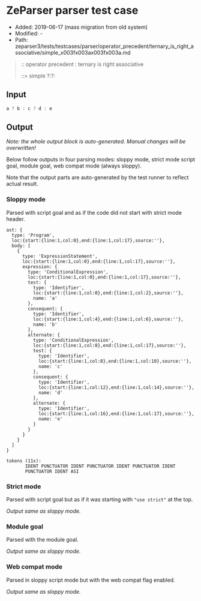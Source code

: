 # ZeParser parser test case

- Added: 2019-06-17 (mass migration from old system)
- Modified: -
- Path: zeparser3/tests/testcases/parser/operator_precedent/ternary_is_right_associative/simple_x003fx003ax003fx003a.md

> :: operator precedent : ternary is right associative
>
> ::> simple ?:?:

## Input

`````js
a ? b : c ? d : e
`````

## Output

_Note: the whole output block is auto-generated. Manual changes will be overwritten!_

Below follow outputs in four parsing modes: sloppy mode, strict mode script goal, module goal, web compat mode (always sloppy).

Note that the output parts are auto-generated by the test runner to reflect actual result.

### Sloppy mode

Parsed with script goal and as if the code did not start with strict mode header.

`````
ast: {
  type: 'Program',
  loc:{start:{line:1,col:0},end:{line:1,col:17},source:''},
  body: [
    {
      type: 'ExpressionStatement',
      loc:{start:{line:1,col:0},end:{line:1,col:17},source:''},
      expression: {
        type: 'ConditionalExpression',
        loc:{start:{line:1,col:0},end:{line:1,col:17},source:''},
        test: {
          type: 'Identifier',
          loc:{start:{line:1,col:0},end:{line:1,col:2},source:''},
          name: 'a'
        },
        consequent: {
          type: 'Identifier',
          loc:{start:{line:1,col:4},end:{line:1,col:6},source:''},
          name: 'b'
        },
        alternate: {
          type: 'ConditionalExpression',
          loc:{start:{line:1,col:8},end:{line:1,col:17},source:''},
          test: {
            type: 'Identifier',
            loc:{start:{line:1,col:8},end:{line:1,col:10},source:''},
            name: 'c'
          },
          consequent: {
            type: 'Identifier',
            loc:{start:{line:1,col:12},end:{line:1,col:14},source:''},
            name: 'd'
          },
          alternate: {
            type: 'Identifier',
            loc:{start:{line:1,col:16},end:{line:1,col:17},source:''},
            name: 'e'
          }
        }
      }
    }
  ]
}

tokens (11x):
       IDENT PUNCTUATOR IDENT PUNCTUATOR IDENT PUNCTUATOR IDENT
       PUNCTUATOR IDENT ASI
`````

### Strict mode

Parsed with script goal but as if it was starting with `"use strict"` at the top.

_Output same as sloppy mode._

### Module goal

Parsed with the module goal.

_Output same as sloppy mode._

### Web compat mode

Parsed in sloppy script mode but with the web compat flag enabled.

_Output same as sloppy mode._
